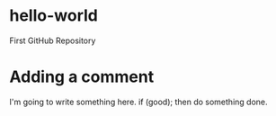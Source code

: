 # hello-world
First GitHub Repository
# Adding a comment
I'm going to write something here. 
if (good); then 
do something
done. 
